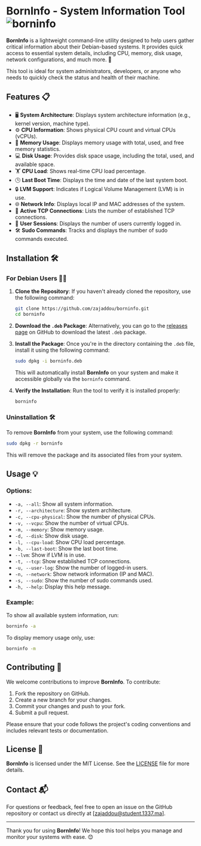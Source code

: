
# BornInfo - System Information Tool ![borninfo](https://img.shields.io/badge/BornInfo-Tool-blue)

**BornInfo** is a lightweight command-line utility designed to help users gather critical information about their Debian-based systems. It provides quick access to essential system details, including CPU, memory, disk usage, network configurations, and much more. 🚀

This tool is ideal for system administrators, developers, or anyone who needs to quickly check the status and health of their machine.

## Features 📋

- 🖥 **System Architecture**: Displays system architecture information (e.g., kernel version, machine type).
- ⚙️ **CPU Information**: Shows physical CPU count and virtual CPUs (vCPUs).
- 💾 **Memory Usage**: Displays memory usage with total, used, and free memory statistics.
- 💻 **Disk Usage**: Provides disk space usage, including the total, used, and available space.
- 🏋️ **CPU Load**: Shows real-time CPU load percentage.
- 🕒 **Last Boot Time**: Displays the time and date of the last system boot.
- 🔒 **LVM Support**: Indicates if Logical Volume Management (LVM) is in use.
- 🌐 **Network Info**: Displays local IP and MAC addresses of the system.
- 🔌 **Active TCP Connections**: Lists the number of established TCP connections.
- 👤 **User Sessions**: Displays the number of users currently logged in.
- 🛠 **Sudo Commands**: Tracks and displays the number of sudo commands executed.

## Installation 🛠️

### For Debian Users 🚶‍♂️

1. **Clone the Repository**:
   If you haven't already cloned the repository, use the following command:

   ```bash
   git clone https://github.com/zajaddou/borninfo.git
   cd borninfo
   ```

2. **Download the `.deb` Package**:
   Alternatively, you can go to the [releases page](https://github.com/zajaddou/borninfo/releases) on GitHub to download the latest `.deb` package.

3. **Install the Package**:
   Once you're in the directory containing the `.deb` file, install it using the following command:

   ```bash
   sudo dpkg -i borninfo.deb
   ```

   This will automatically install **BornInfo** on your system and make it accessible globally via the `borninfo` command.

4. **Verify the Installation**:
   Run the tool to verify it is installed properly:

   ```bash
   borninfo
   ```

### Uninstallation 🛠️

To remove **BornInfo** from your system, use the following command:

```bash
sudo dpkg -r borninfo
```

This will remove the package and its associated files from your system.

## Usage 💡

### Options:

- `-a, --all`: Show all system information.
- `-r, --architecture`: Show system architecture.
- `-c, --cpu-physical`: Show the number of physical CPUs.
- `-v, --vcpu`: Show the number of virtual CPUs.
- `-m, --memory`: Show memory usage.
- `-d, --disk`: Show disk usage.
- `-l, --cpu-load`: Show CPU load percentage.
- `-b, --last-boot`: Show the last boot time.
- `--lvm`: Show if LVM is in use.
- `-t, --tcp`: Show established TCP connections.
- `-u, --user-log`: Show the number of logged-in users.
- `-n, --network`: Show network information (IP and MAC).
- `-s, --sudo`: Show the number of sudo commands used.
- `-h, --help`: Display this help message.

### Example:

To show all available system information, run:

```bash
borninfo -a
```

To display memory usage only, use:

```bash
borninfo -m
```

## Contributing 🤝

We welcome contributions to improve **BornInfo**. To contribute:

1. Fork the repository on GitHub.
2. Create a new branch for your changes.
3. Commit your changes and push to your fork.
4. Submit a pull request.

Please ensure that your code follows the project's coding conventions and includes relevant tests or documentation.

## License 📝

**BornInfo** is licensed under the MIT License. See the [LICENSE](LICENSE) file for more details.

## Contact 📬

For questions or feedback, feel free to open an issue on the GitHub repository or contact us directly at [zajaddou@student.1337.ma].

---

Thank you for using **BornInfo**! We hope this tool helps you manage and monitor your systems with ease. 😊

